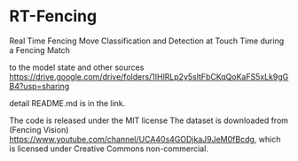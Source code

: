 # RT-Fencing
Real Time Fencing Move Classification and Detection at Touch Time during a Fencing Match


to the model state and other sources
https://drive.google.com/drive/folders/1IHlRLp2y5sltFbCKqQoKaFS5xLk9gGB4?usp=sharing

detail README.md is in the link.


The code is released under the MIT license
The dataset is downloaded from (Fencing Vision) https://www.youtube.com/channel/UCA40s4GODjkaJ9JeM0fBcdg, which is licensed under Creative Commons non-commercial.

